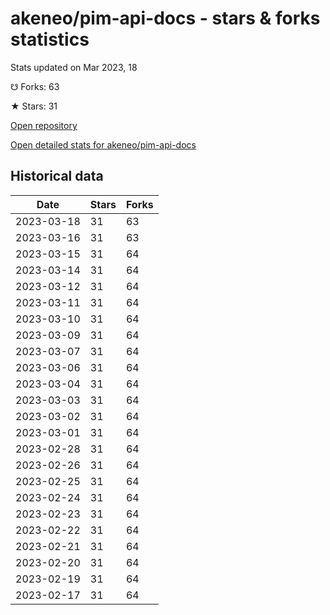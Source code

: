 # akeneo/pim-api-docs - stars & forks statistics

Stats updated on Mar 2023, 18

☋ Forks: 63

★ Stars: 31

[Open repository](https://github.com/akeneo/pim-api-docs)

[Open detailed stats for akeneo/pim-api-docs](https://reviewgithub.com/rep/akeneo/pim-api-docs)

## Historical data
| Date | Stars | Forks |
|------|-------|-------|
| 2023-03-18 | 31 | 63 | 
| 2023-03-16 | 31 | 63 | 
| 2023-03-15 | 31 | 64 | 
| 2023-03-14 | 31 | 64 | 
| 2023-03-12 | 31 | 64 | 
| 2023-03-11 | 31 | 64 | 
| 2023-03-10 | 31 | 64 | 
| 2023-03-09 | 31 | 64 | 
| 2023-03-07 | 31 | 64 | 
| 2023-03-06 | 31 | 64 | 
| 2023-03-04 | 31 | 64 | 
| 2023-03-03 | 31 | 64 | 
| 2023-03-02 | 31 | 64 | 
| 2023-03-01 | 31 | 64 | 
| 2023-02-28 | 31 | 64 | 
| 2023-02-26 | 31 | 64 | 
| 2023-02-25 | 31 | 64 | 
| 2023-02-24 | 31 | 64 | 
| 2023-02-23 | 31 | 64 | 
| 2023-02-22 | 31 | 64 | 
| 2023-02-21 | 31 | 64 | 
| 2023-02-20 | 31 | 64 | 
| 2023-02-19 | 31 | 64 | 
| 2023-02-17 | 31 | 64 | 

